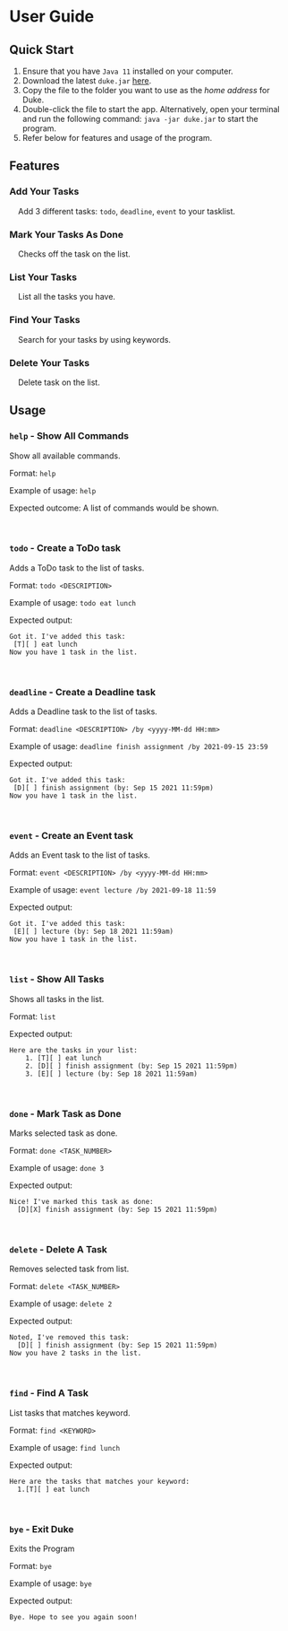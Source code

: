 # User Guide

## Quick Start 
1. Ensure that you have `Java 11` installed on your computer. 
2. Download the latest `duke.jar` [here](https://github.com/greyguy21/ip/releases/download/A-Release/duke.jar). 
3. Copy the file to the folder you want to use as the *home address* for Duke. 
4. Double-click the file to start the app. Alternatively, open your terminal and run the following    command: `java -jar duke.jar` to start the program. 
5. Refer below for features and usage of the program. 


## Features 

### Add Your Tasks 

&nbsp;&nbsp;&nbsp;&nbsp;Add 3 different tasks: `todo`, `deadline`, `event` to your tasklist. 


### Mark Your Tasks As Done

&nbsp;&nbsp;&nbsp;&nbsp;Checks off the task on the list. 


### List Your Tasks

&nbsp;&nbsp;&nbsp;&nbsp;List all the tasks you have. 

### Find Your Tasks

&nbsp;&nbsp;&nbsp;&nbsp;Search for your tasks by using keywords. 

### Delete Your Tasks 

&nbsp;&nbsp;&nbsp;&nbsp;Delete task on the list. 



## Usage

### `help` - Show All Commands

Show all available commands. 

Format: `help`

Example of usage: `help`

Expected outcome: A list of commands would be shown. 

<br>

### `todo` - Create a ToDo task

Adds a ToDo task to the list of tasks. 

Format: `todo <DESCRIPTION>`

Example of usage: `todo eat lunch` 

Expected output:
```
Got it. I've added this task:
 [T][ ] eat lunch
Now you have 1 task in the list.
```

<br>

### `deadline` - Create a Deadline task

Adds a Deadline task to the list of tasks. 

Format: `deadline <DESCRIPTION> /by <yyyy-MM-dd HH:mm>`

Example of usage: `deadline finish assignment /by 2021-09-15 23:59` 

Expected output:
```
Got it. I've added this task:
 [D][ ] finish assignment (by: Sep 15 2021 11:59pm)
Now you have 1 task in the list.
```

<br>

### `event` - Create an Event task

Adds an Event task to the list of tasks. 

Format: `event <DESCRIPTION> /by <yyyy-MM-dd HH:mm>`

Example of usage: `event lecture /by 2021-09-18 11:59` 

Expected output:
```
Got it. I've added this task:
 [E][ ] lecture (by: Sep 18 2021 11:59am)
Now you have 1 task in the list.
```

<br>

### `list` - Show All Tasks

Shows all tasks in the list. 

Format: `list`

Expected output: 
````
Here are the tasks in your list:
    1. [T][ ] eat lunch
    2. [D][ ] finish assignment (by: Sep 15 2021 11:59pm)
    3. [E][ ] lecture (by: Sep 18 2021 11:59am)
````

<br>

### `done` - Mark Task as Done

Marks selected task as done. 

Format: `done <TASK_NUMBER>`

Example of usage: `done 3`

Expected output: 
```
Nice! I've marked this task as done: 
  [D][X] finish assignment (by: Sep 15 2021 11:59pm) 
```

<br>

### `delete` - Delete A Task

Removes selected task from list. 

Format: `delete <TASK_NUMBER>`

Example of usage: `delete 2`

Expected output:
```
Noted, I've removed this task: 
  [D][ ] finish assignment (by: Sep 15 2021 11:59pm)  
Now you have 2 tasks in the list.
```

<br>

### `find` - Find A Task 

List tasks that matches keyword. 

Format: `find <KEYWORD>`

Example of usage: `find lunch`

Expected output: 
```
Here are the tasks that matches your keyword: 
  1.[T][ ] eat lunch
```

<br>

### `bye` - Exit Duke

Exits the Program 

Format: `bye`

Example of usage: `bye`

Expected output: 
```
Bye. Hope to see you again soon!
```
